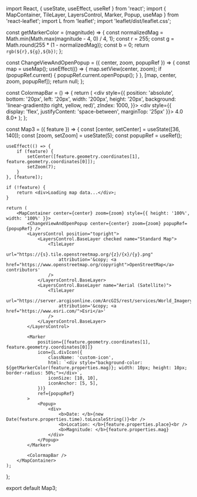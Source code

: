 import React, { useState, useEffect, useRef } from 'react';
import { MapContainer, TileLayer, LayersControl, Marker, Popup, useMap } from 'react-leaflet';
import L from 'leaflet';
import 'leaflet/dist/leaflet.css';

const getMarkerColor = (magnitude) => {
    const normalizedMag = Math.min(Math.max(magnitude - 4, 0) / 4, 1);
    const r = 255;
    const g = Math.round(255 * (1 - normalizedMag));
    const b = 0;
    return `rgb(${r},${g},${b})`;
};

const ChangeViewAndOpenPopup = ({ center, zoom, popupRef }) => {
    const map = useMap();
    useEffect(() => {
        map.setView(center, zoom);
        if (popupRef.current) {
            popupRef.current.openPopup();
        }
    }, [map, center, zoom, popupRef]);
    return null;
};

const ColormapBar = () => {
    return (
        <div style={{
            position: 'absolute',
            bottom: '20px',
            left: '20px',
            width: '200px',
            height: '20px',
            background: 'linear-gradient(to right, yellow, red)',
            zIndex: 1000,
        }}>
            <div style={{ display: 'flex', justifyContent: 'space-between', marginTop: '25px' }}>
                <span>4.0</span>
                <span>8.0+</span>
            </div>
        </div>
    );
};

const Map3 = ({ feature }) => {
    const [center, setCenter] = useState([36, 140]);
    const [zoom, setZoom] = useState(5);
    const popupRef = useRef();

    useEffect(() => {
        if (feature) {
            setCenter([feature.geometry.coordinates[1], feature.geometry.coordinates[0]]);
            setZoom(7);
        }
    }, [feature]);

    if (!feature) {
        return <div>Loading map data...</div>;
    }

    return (
        <MapContainer center={center} zoom={zoom} style={{ height: '100%', width: '100%' }}>
            <ChangeViewAndOpenPopup center={center} zoom={zoom} popupRef={popupRef} />
            <LayersControl position="topright">
                <LayersControl.BaseLayer checked name="Standard Map">
                    <TileLayer
                        url="https://{s}.tile.openstreetmap.org/{z}/{x}/{y}.png"
                        attribution='&copy; <a href="https://www.openstreetmap.org/copyright">OpenStreetMap</a> contributors'
                    />
                </LayersControl.BaseLayer>
                <LayersControl.BaseLayer name="Aerial (Satellite)">
                    <TileLayer
                        url="https://server.arcgisonline.com/ArcGIS/rest/services/World_Imagery/MapServer/tile/{z}/{y}/{x}"
                        attribution='&copy; <a href="https://www.esri.com/">Esri</a>'
                    />
                </LayersControl.BaseLayer>
            </LayersControl>

            <Marker
                position={[feature.geometry.coordinates[1], feature.geometry.coordinates[0]]}
                icon={L.divIcon({
                    className: 'custom-icon',
                    html: `<div style="background-color: ${getMarkerColor(feature.properties.mag)}; width: 10px; height: 10px; border-radius: 50%;"></div>`,
                    iconSize: [10, 10],
                    iconAnchor: [5, 5],
                })}
                ref={popupRef}
            >
                <Popup>
                    <div>
                        <b>Date: </b>{new Date(feature.properties.time).toLocaleString()}<br />
                        <b>Location: </b>{feature.properties.place}<br />
                        <b>Magnitude: </b>{feature.properties.mag}
                    </div>
                </Popup>
            </Marker>

            <ColormapBar />
        </MapContainer>
    );
};

export default Map3;